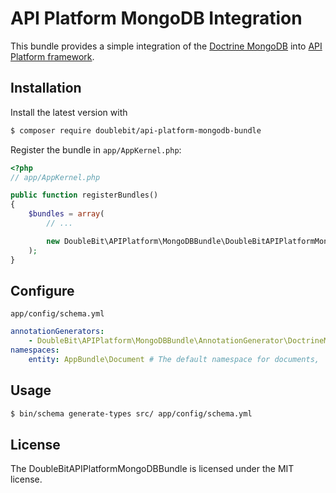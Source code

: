 # API Platform MongoDB Integration

This bundle provides a simple integration of the [Doctrine MongoDB][2] into [API Platform framework][1].

## Installation

Install the latest version with

```bash
$ composer require doublebit/api-platform-mongodb-bundle
```

Register the bundle in `app/AppKernel.php`:

``` php
<?php
// app/AppKernel.php

public function registerBundles()
{
    $bundles = array(
        // ...

        new DoubleBit\APIPlatform\MongoDBBundle\DoubleBitAPIPlatformMongoDBBundle(),
    );
}
```

Configure
---------

`app/config/schema.yml`

``` yaml
annotationGenerators:
    - DoubleBit\APIPlatform\MongoDBBundle\AnnotationGenerator\DoctrineMongoDBAnnotationGenerator
namespaces:
    entity: AppBundle\Document # The default namespace for documents,
```

Usage
---------

```bash
$ bin/schema generate-types src/ app/config/schema.yml
```

License
-------

The DoubleBitAPIPlatformMongoDBBundle is licensed under the MIT license.

[1]: https://github.com/api-platform/api-platform
[2]: https://github.com/doctrine/mongodb
[3]: http://getcomposer.org/
